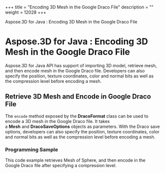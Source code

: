 +++
title = "Encoding 3D Mesh in the Google Draco File" 
description = "" 
weight = 12028 
+++

Aspose.3D for Java : Encoding 3D Mesh in the Google Draco File  

# Aspose.3D for Java : Encoding 3D Mesh in the Google Draco File


Aspose.3D for Java API has support of importing 3D model, retrieve mesh, and then encode mesh in the Google Draco file. Developers can also specify the position, texture coordinates, color and normal bits as well as the compression level before encoding a mesh.

## Retrieve 3D Mesh and Encode in Google Draco File

The `encode` method exposed by the **DracoFormat** class can be used to encode a 3D mesh in the Google Draco file. It takes a **Mesh** and **DracoSaveOptions** objects as parameters. With the Draco save options, developers can also specify the position, texture coordinates, color and normal bits as well as the compression level before encoding a mesh.

### Programming Sample

This code example retrieves Mesh of Sphere, and then encode in the Google Draco file after specifying a compression level.

